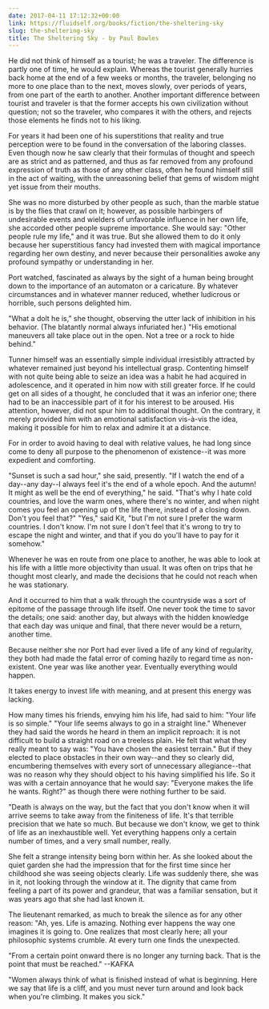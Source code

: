 ```yaml
---
date: 2017-04-11 17:12:32+00:00
link: https://fluidself.org/books/fiction/the-sheltering-sky
slug: the-sheltering-sky
title: The Sheltering Sky - by Paul Bowles
---
```


He did not think of himself as a tourist; he was a traveler. The difference is partly one of time, he would explain. Whereas the tourist generally hurries back home at the end of a few weeks or months, the traveler, belonging no more to one place than to the next, moves slowly, over periods of years, from one part of the earth to another. Another important difference between tourist and traveler is that the former accepts his own civilization without question; not so the traveler, who compares it with the others, and rejects those elements he finds not to his liking.

For years it had been one of his superstitions that reality and true perception were to be found in the conversation of the laboring classes. Even though now he saw clearly that their formulas of thought and speech are as strict and as patterned, and thus as far removed from any profound expression of truth as those of any other class, often he found himself still in the act of waiting, with the unreasoning belief that gems of wisdom might yet issue from their mouths.

She was no more disturbed by other people as such, than the marble statue is by the flies that crawl on it; however, as possible harbingers of undesirable events and wielders of unfavorable influence in her own life, she accorded other people supreme importance. She would say: "Other people rule my life," and it was true. But she allowed them to do it only because her superstitious fancy had invested them with magical importance regarding her own destiny, and never because their personalities awoke any profound sympathy or understanding in her.

Port watched, fascinated as always by the sight of a human being brought down to the importance of an automaton or a caricature. By whatever circumstances and in whatever manner reduced, whether ludicrous or horrible, such persons delighted him.

"What a dolt he is," she thought, observing the utter lack of inhibition in his behavior. (The blatantly normal always infuriated her.) "His emotional maneuvers all take place out in the open. Not a tree or a rock to hide behind."

Tunner himself was an essentially simple individual irresistibly attracted by whatever remained just beyond his intellectual grasp. Contenting himself with not quite being able to seize an idea was a habit he had acquired in adolescence, and it operated in him now with still greater force. If he could get on all sides of a thought, he concluded that it was an inferior one; there had to be an inaccessible part of it for his interest to be aroused. His attention, however, did not spur him to additional thought. On the contrary, it merely provided him with an emotional satisfaction vis-à-vis the idea, making it possible for him to relax and admire it at a distance.

For in order to avoid having to deal with relative values, he had long since come to deny all purpose to the phenomenon of existence--it was more expedient and comforting.

"Sunset is such a sad hour," she said, presently. "If I watch the end of a day--any day--I always feel it's the end of a whole epoch. And the autumn! It might as well be the end of everything," he said. "That's why I hate cold countries, and love the warm ones, where there's no winter, and when night comes you feel an opening up of the life there, instead of a closing down. Don't you feel that?" "Yes," said Kit, "but I'm not sure I prefer the warm countries. I don't know. I'm not sure I don't feel that it's wrong to try to escape the night and winter, and that if you do you'll have to pay for it somehow."

Whenever he was en route from one place to another, he was able to look at his life with a little more objectivity than usual. It was often on trips that he thought most clearly, and made the decisions that he could not reach when he was stationary.

And it occurred to him that a walk through the countryside was a sort of epitome of the passage through life itself. One never took the time to savor the details; one said: another day, but always with the hidden knowledge that each day was unique and final, that there never would be a return, another time.

Because neither she nor Port had ever lived a life of any kind of regularity, they both had made the fatal error of coming hazily to regard time as non-existent. One year was like another year. Eventually everything would happen.

It takes energy to invest life with meaning, and at present this energy was lacking.

How many times his friends, envying him his life, had said to him: "Your life is so simple." "Your life seems always to go in a straight line." Whenever they had said the words he heard in them an implicit reproach: it is not difficult to build a straight road on a treeless plain. He felt that what they really meant to say was: "You have chosen the easiest terrain." But if they elected to place obstacles in their own way--and they so clearly did, encumbering themselves with every sort of unnecessary allegiance--that was no reason why they should object to his having simplified his life. So it was with a certain annoyance that he would say: "Everyone makes the life he wants. Right?" as though there were nothing further to be said.

"Death is always on the way, but the fact that you don't know when it will arrive seems to take away from the finiteness of life. It's that terrible precision that we hate so much. But because we don't know, we get to think of life as an inexhaustible well. Yet everything happens only a certain number of times, and a very small number, really.

She felt a strange intensity being born within her. As she looked about the quiet garden she had the impression that for the first time since her childhood she was seeing objects clearly. Life was suddenly there, she was in it, not looking through the window at it. The dignity that came from feeling a part of its power and grandeur, that was a familiar sensation, but it was years ago that she had last known it.

The lieutenant remarked, as much to break the silence as for any other reason: "Ah, yes. Life is amazing. Nothing ever happens the way one imagines it is going to. One realizes that most clearly here; all your philosophic systems crumble. At every turn one finds the unexpected.

"From a certain point onward there is no longer any turning back. That is the point that must be reached."
--KAFKA

"Women always think of what is finished instead of what is beginning. Here we say that life is a cliff, and you must never turn around and look back when you're climbing. It makes you sick."
